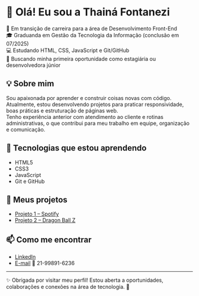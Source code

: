 

# 👋 Olá! Eu sou a Thainá Fontanezi

🎯 Em transição de carreira para a área de Desenvolvimento Front-End  
🎓 Graduanda em Gestão da Tecnologia da Informação (conclusão em 07/2025)  
💻 Estudando HTML, CSS, JavaScript e Git/GitHub  
🚀 Buscando minha primeira oportunidade como estagiária ou desenvolvedora júnior

## 💡 Sobre mim

Sou apaixonada por aprender e construir coisas novas com código.  
Atualmente, estou desenvolvendo projetos para praticar responsividade, boas práticas e estruturação de páginas web.  
Tenho experiência anterior com atendimento ao cliente e rotinas administrativas, o que contribui para meu trabalho em equipe, organização e comunicação.

## 🧰 Tecnologias que estou aprendendo

- HTML5
- CSS3
- JavaScript
- Git e GitHub


## 📂 Meus projetos

- [Projeto 1 – Spotify](https://github.com/ThainaFontanezi/Projeto-Spotify.git)
- [Projeto 2 – Dragon Ball Z ](https://github.com/ThainaFontanezi/Dragon-ball-z-html-css-javaS.git)


## 📫 Como me encontrar

- [LinkedIn](https://www.linkedin.com/in/thainá-fontanezi-de-oliveira-61356b165/)
- [E-mail](mailto:thainafontanezi96@outlook.com)
📱 21-99891-6236

---

✨ Obrigada por visitar meu perfil! Estou aberta a oportunidades, colaborações e conexões na área de tecnologia. 🚀
